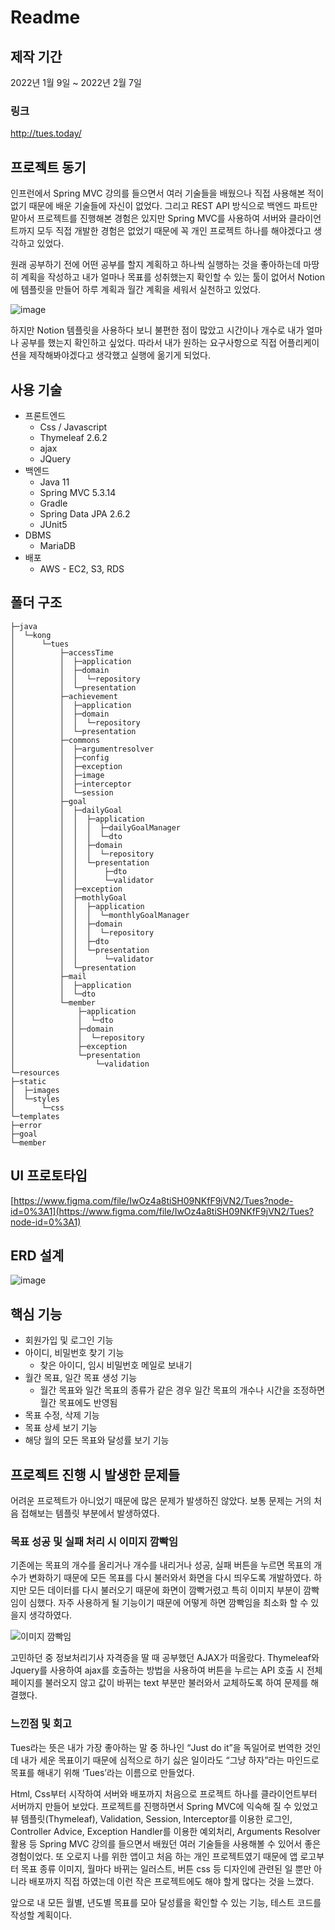 # Readme

## 제작 기간

2022년 1월 9일 ~ 2022년 2월 7일

### 링크
http://tues.today/

## 프로젝트 동기

인프런에서 Spring MVC 강의를 들으면서 여러 기술들을 배웠으나 직접 사용해본 적이 없기 때문에 배운 기술들에 자신이 없었다. 그리고 REST API 방식으로 백엔드 파트만 맡아서 프로젝트를 진행해본 경험은 있지만 Spring MVC를 사용하여 서버와 클라이언트까지 모두 직접 개발한 경험은 없었기 때문에 꼭 개인 프로젝트 하나를 해야겠다고 생각하고 있었다. 

원래 공부하기 전에 어떤 공부를 할지 계획하고 하나씩 실행하는 것을 좋아하는데 마땅히 계획을 작성하고 내가 얼마나 목표를 성취했는지 확인할 수 있는 툴이 없어서 Notion에 템플릿을 만들어 하루 계획과 월간 계획을 세워서 실천하고 있었다.

![image](https://user-images.githubusercontent.com/68289543/155852064-486acd16-c4a8-49f4-89bf-5202b60cb9b4.png)

하지만 Notion 템플릿을 사용하다 보니 불편한 점이 많았고 시간이나 개수로 내가 얼마나 공부를 했는지 확인하고 싶었다. 따라서 내가 원하는 요구사항으로 직접 어플리케이션을 제작해봐야겠다고 생각했고 실행에 옮기게 되었다.

## 사용 기술

- 프론트엔드
    - Css / Javascript
    - Thymeleaf 2.6.2
    - ajax
    - JQuery
- 백엔드
    - Java 11
    - Spring MVC 5.3.14
    - Gradle
    - Spring Data JPA 2.6.2
    - JUnit5
- DBMS
    - MariaDB
- 배포
    - AWS - EC2, S3, RDS

## 폴더 구조
```vim
├─java
│  └─kong
│      └─tues
│          ├─accessTime
│          │  ├─application
│          │  ├─domain
│          │  │  └─repository
│          │  └─presentation
│          ├─achievement
│          │  ├─application
│          │  ├─domain
│          │  │  └─repository
│          │  └─presentation
│          ├─commons
│          │  ├─argumentresolver
│          │  ├─config
│          │  ├─exception
│          │  ├─image
│          │  ├─interceptor
│          │  └─session
│          ├─goal
│          │  ├─dailyGoal
│          │  │  ├─application
│          │  │  │  ├─dailyGoalManager
│          │  │  │  └─dto
│          │  │  ├─domain
│          │  │  │  └─repository
│          │  │  └─presentation
│          │  │      ├─dto
│          │  │      └─validator
│          │  ├─exception
│          │  ├─mothlyGoal
│          │  │  ├─application
│          │  │  │  └─monthlyGoalManager
│          │  │  ├─domain
│          │  │  │  └─repository
│          │  │  ├─dto
│          │  │  └─presentation
│          │  │      └─validator
│          │  └─presentation
│          ├─mail
│          │  ├─application
│          │  └─dto
│          └─member
│              ├─application
│              │  └─dto
│              ├─domain
│              │  └─repository
│              ├─exception
│              └─presentation
│                  └─validation
└─resources
├─static
│  ├─images
│  └─styles
│      └─css
└─templates
├─error
├─goal
└─member
```
## UI 프로토타입

[https://www.figma.com/file/IwOz4a8tiSH09NKfF9jVN2/Tues?node-id=0%3A1](https://www.figma.com/file/IwOz4a8tiSH09NKfF9jVN2/Tues?node-id=0%3A1)

## ERD 설계

![image](https://user-images.githubusercontent.com/68289543/155852070-7698a405-717a-478f-945b-01b27f38aafa.png)

## 핵심 기능

- 회원가입 및 로그인 기능
- 아이디, 비밀번호 찾기 기능
    - 찾은 아이디, 임시 비밀번호 메일로 보내기
- 월간 목표, 일간 목표 생성 기능
    - 월간 목표와 일간 목표의 종류가 같은 경우 일간 목표의 개수나 시간을 조정하면 월간 목표에도 반영됨
- 목표 수정, 삭제 기능
- 목표 상세 보기 기능
- 해당 월의 모든 목표와 달성률 보기 기능

## 프로젝트 진행 시 발생한 문제들

어려운 프로젝트가 아니었기 때문에 많은 문제가 발생하진 않았다. 보통 문제는 거의 처음 접해보는 템플릿 부분에서 발생하였다.

### 목표 성공 및 실패 처리 시 이미지 깜빡임

기존에는 목표의 개수를 올리거나 개수를 내리거나 성공, 실패 버튼을 누르면 목표의 개수가 변화하기 때문에 모든 목표를 다시 불러와서 화면을 다시 띄우도록 개발하였다. 하지만 모든 데이터를 다시 불러오기 때문에 화면이 깜빡거렸고 특히 이미지 부분이 깜빡임이 심했다. 자주 사용하게 될 기능이기 때문에 어떻게 하면 깜빡임을 최소화 할 수 있을지 생각하였다.

![이미지 깜빡임](https://user-images.githubusercontent.com/68289543/155852101-baa6719a-460f-43b0-8307-c7a6ef8e1f9a.gif)

고민하던 중 정보처리기사 자격증을 딸 때 공부했던 AJAX가 떠올랐다. Thymeleaf와 Jquery를 사용하여 ajax를 호출하는 방법을 사용하여 버튼을 누르는 API 호출 시 전체 페이지를 불러오지 않고 값이 바뀌는 text 부분만 불러와서 교체하도록 하여 문제를 해결했다.

### 느낀점 및 회고

Tues라는 뜻은 내가 가장 좋아하는 말 중 하나인 “Just do it”을 독일어로 번역한 것인데 내가 세운 목표이기 때문에 심적으로 하기 싫은 일이라도 “그냥 하자”라는 마인드로 목표를 해내기 위해 ‘Tues’라는 이름으로 만들었다. 

Html, Css부터 시작하여 서버와 배포까지 처음으로 프로젝트 하나를 클라이언트부터 서버까지 만들어 보았다. 프로젝트를 진행하면서 Spring MVC에 익숙해 질 수 있었고  뷰 템플릿(Thymeleaf), Validation, Session, Interceptor를 이용한 로그인, Controller Advice, Exception Handler를 이용한 예외처리, Arguments Resolver 활용 등 Spring MVC 강의를 들으면서 배웠던 여러 기술들을 사용해볼 수 있어서 좋은 경험이었다. 또 오로지 나를 위한 앱이고 처음 하는 개인 프로젝트였기 때문에 앱 로고부터 목표 종류 이미지, 월마다 바뀌는 일러스트, 버튼 css 등 디자인에 관련된 일 뿐만 아니라 배포까지 직접 하였는데 이런 작은 프로젝트에도 해야 할게 많다는 것을 느꼈다.

앞으로 내 모든 월별, 년도별 목표를 모아 달성률을 확인할 수 있는 기능, 테스트 코드를 작성할 계획이다.
